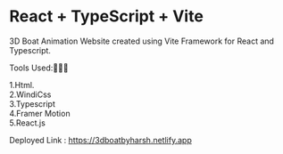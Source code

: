 # React + TypeScript + Vite

3D Boat Animation Website created using Vite Framework for React and Typescript.

Tools Used:🔨🔨🔨

 1.Html.                                                                                                                                    
 2.WindiCss                                                                                                                                  
 3.Typescript   
 4.Framer Motion                                                                                                                             
 5.React.js
 

Deployed Link : https://3dboatbyharsh.netlify.app



